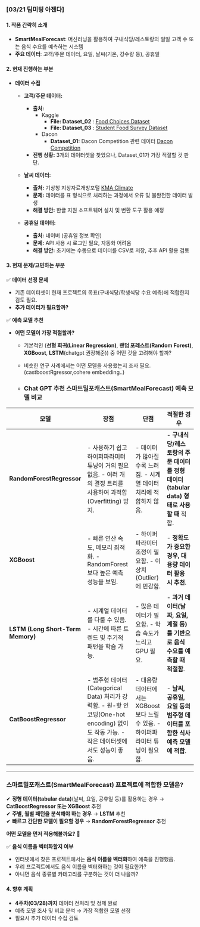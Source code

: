### **[03/21 팀미팅 아젠다]**  

#### **1. 작품 간략히 소개**  
- **SmartMealForecast**: 머신러닝을 활용하여 구내식당/레스토랑의 일일 고객 수 또는 음식 수요를 예측하는 시스템  
- **주요 데이터**: 고객/주문 데이터, 요일, 날씨(기온, 강수량 등), 공휴일  

#### **2. 현재 진행하는 부분**  
- **데이터 수집**  
  - **고객/주문 데이터:**  
    - **출처:**  
      - Kaggle
          - **File: Dataset_02** : [Food Choices Dataset](https://www.kaggle.com/datasets/borapajo/food-choices?utm_source=chatgpt.com)
          - **File: Dataset_03** : [Student Food Survey Dataset](https://www.kaggle.com/datasets/mlomuscio/student-food-survey?utm_source=chatgpt.com)
      - Dacon  
        - **Dataset_01:** Dacon Competition 관련 데이터  [Dacon Competition](https://dacon.io/competitions/official/235743/overview/description)
    - **진행 상황:** 3개의 데이터셋을 찾았으나, Dataset_01가 가장 적절할 것 판단.

  - **날씨 데이터:**  
    - **출처:**  기상청 지상자료개방포털  [KMA Climate](https://data.kma.go.kr/climate/RankState/selectRankStatisticsDivisionList.do?pgmNo=179) 
    - **문제:** 데이터를 표 형식으로 처리하는 과정에서 오류 및 불완전한 데이터 발생  
    - **해결 방안:** 한글 지원 소프트웨어 설치 및 변환 도구 활용 예정  
  - **공휴일 데이터:**  
    - **출처:** 네이버 (공휴일 정보 확인)  
    - **문제:** API 사용 시 로그인 필요, 자동화 어려움  
    - **해결 방안:** 초기에는 수동으로 데이터를 CSV로 저장, 추후 API 활용 검토  

#### **3. 현재 문제/고민하는 부분**  
✅ **데이터 선정 문제**    
- 기존 데이터셋이 현재 프로젝트의 목표(구내식당/학생식당 수요 예측)에 적합한지 검토 필요.  
- **추가 데이터가 필요할까?**   

✅ **예측 모델 추천**  
- **어떤 모델이 가장 적절할까?**  
  - 기본적인 (**선형 회귀(Linear Regression)**, **랜덤 포레스트(Random Forest)**, **XGBoost**, **LSTM**(chatgpt 권장해준)) 중 어떤 것을 고려해야 할까?  
  - 비슷한 연구 사례에서는 어떤 모델을 사용했는지 조사 필요.  (castboostRgressor,cohere embedding..)
  
  - ###  Chat GPT 추천 **스마트밀포캐스트(SmartMealForecast) 예측 모델 비교**  

| 모델 | 장점 | 단점 | 적절한 경우 |
|------------------------|---------|------------|--------------------|
| **RandomForestRegressor** | - 사용하기 쉽고 하이퍼파라미터 튜닝이 거의 필요 없음.  - 여러 개의 결정 트리를 사용하여 과적합(Overfitting) 방지. | - 데이터가 많아질수록 느려짐.  - 시계열 데이터 처리에 적합하지 않음. | - **구내식당/레스토랑의 주문 데이터를 정형 데이터(tabular data) 형태로 사용할 때** 적합. |
| **XGBoost** | - 빠른 연산 속도, 메모리 최적화. - RandomForest보다 높은 예측 성능을 보임. | - 하이퍼파라미터 조정이 필요함. - 이상치(Outlier)에 민감함. | - **정확도가 중요한 경우, 대용량 데이터 활용 시 추천**. |
| **LSTM (Long Short-Term Memory)** | - 시계열 데이터를 다룰 수 있음.  - 시간에 따른 트렌드 및 주기적 패턴을 학습 가능. | - 많은 데이터가 필요함. - 학습 속도가 느리고 GPU 필요. | - **과거 데이터(날짜, 요일, 계절 등)를 기반으로 음식 수요를 예측할 때 적절함**. |
| **CatBoostRegressor** | - 범주형 데이터(Categorical Data) 처리가 강력함. - 원-핫 인코딩(One-hot encoding) 없이도 작동 가능. - 작은 데이터셋에서도 성능이 좋음. | - 대용량 데이터에서는 XGBoost보다 느릴 수 있음. - 하이퍼파라미터 튜닝이 필요함. | - **날씨, 공휴일, 요일 등의 범주형 데이터를 포함한 식사 예측 모델에 적합**. |

---

### **스마트밀포캐스트(SmartMealForecast) 프로젝트에 적합한 모델은?**
✔ **정형 데이터(tabular data)**(날씨, 요일, 공휴일 등)를 활용하는 경우 → **CatBoostRegressor 또는 XGBoost** 추천  
✔ **주별, 월별 패턴을 분석해야 하는 경우** → **LSTM** 추천  
✔ **빠르고 간단한 모델이 필요할 경우** → **RandomForestRegressor** 추천  

**어떤 모델을 먼저 적용해볼까요?** 🚀


✅ **음식 이름을 벡터화할지 여부**  
- 인터넷에서 찾은 프로젝트에서는 **음식 이름을 벡터화**하여 예측을 진행했음.  
- 우리 프로젝트에서도 음식 이름을 벡터화하는 것이 필요한가?  
- 아니면 음식 종류별 카테고리를 구분하는 것이 더 나을까?  

#### **4. 향후 계획**  
- **4주차(03/28)까지** 데이터 전처리 및 정제 완료  
- 예측 모델 조사 및 비교 분석 → 가장 적합한 모델 선정  
- 필요시 추가 데이터 수집 검토  
